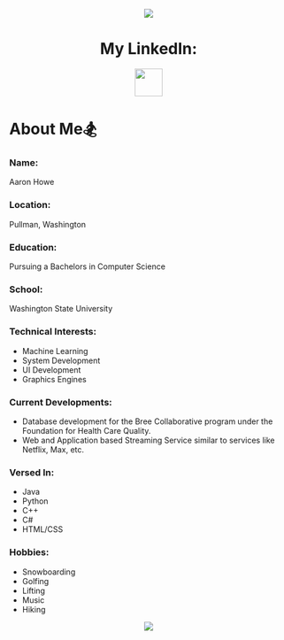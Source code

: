 <p align="center">
  <img src="https://capsule-render.vercel.app/api?text=Welcome!&color=999999&animation=fadeIn&type=waving&color=351c75&height=100"/>
</p>

<h1 align="center">
  My LinkedIn:
</h1>

<p align="center">
<a href="https://www.linkedin.com/in/aaron-howe-b25609173/">
  <img height="50" src="https://img.icons8.com/?size=100&id=xuvGCOXi8Wyg&format=png&color=000000"/>
</a>
</p>

<h1>About Me🏂</h1>

### Name: 
Aaron Howe
### Location: 
Pullman, Washington
### Education: 
Pursuing a Bachelors in Computer Science
### School: 
Washington State University
### Technical Interests:
- Machine Learning
- System Development
- UI Development
- Graphics Engines
### Current Developments:
- Database development for the Bree Collaborative program under the Foundation for Health Care Quality.
- Web and Application based Streaming Service similar to services like Netflix, Max, etc.
### Versed In:
- Java
- Python
- C++
- C#
- HTML/CSS

### Hobbies: 
- Snowboarding
- Golfing
- Lifting
- Music
- Hiking

<p align="center">
  <img src="https://capsule-render.vercel.app/api?type=waving&color=351c75&height=100&section=footer"/>
</p>
